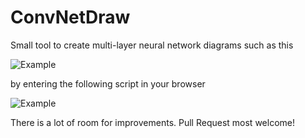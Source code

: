 # ConvNetDraw

Small tool to create multi-layer neural network diagrams such as this

![Example](https://github.com/cbovar/ConvNetDraw/blob/master/img/example.png)

by entering the following script in your browser

![Example](https://github.com/cbovar/ConvNetDraw/blob/master/img/script.png)

There is a lot of room for improvements. Pull Request most welcome!
